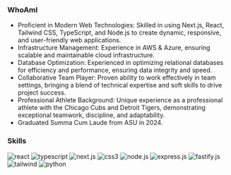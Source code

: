 ### WhoAmI

- Proficient in Modern Web Technologies: Skilled in using Next.js, React, Tailwind CSS, TypeScript, and Node.js to create dynamic, responsive, and user-friendly web applications.
- Infrastructure Management: Experience in AWS & Azure, ensuring scalable and maintainable cloud infrastructure.
- Database Optimization: Experienced in optimizing relational databases for efficiency and performance, ensuring data integrity and speed.
- Collaborative Team Player: Proven ability to work effectively in team settings, bringing a blend of technical expertise and soft skills to drive project success.
- Professional Athlete Background: Unique experience as a professional athlete with the Chicago Cubs and Detroit Tigers, demonstrating exceptional teamwork, discipline, and adaptability.
- Graduated Summa Cum Laude from ASU in 2024.

### Skills

![react](https://img.shields.io/badge/React-61DAFB?style=for-the-badge&logo=React&logoColor=white)
![typescript](https://img.shields.io/badge/TypeScript-3178C6?style=for-the-badge&logo=TypeScript&logoColor=white)
![next.js](https://img.shields.io/badge/Next.js-000000?style=for-the-badge&logo=Next.js&logoColor=white)
![css3](https://img.shields.io/badge/CSS3-1572B6?style=for-the-badge&logo=CSS3&logoColor=white)
![node.js](https://img.shields.io/badge/Node.js-7A9D54?style=for-the-badge&logo=Node.js&logoColor=green)
![express.js](https://img.shields.io/badge/Express.js-A2C579?style=for-the-badge&logo=Express&logoColor=black)
![fastify.js](https://img.shields.io/badge/Fastify-fff?style=for-the-badge&logo=Fastify&logoColor=black)
![tailwind](https://img.shields.io/badge/Tailwind-1a2649?style=for-the-badge&logo=TailwindCSS&logoColor=white)
![python](https://img.shields.io/badge/Python-29567d?style=for-the-badge&logo=Python&logoColor=ffdf76)


